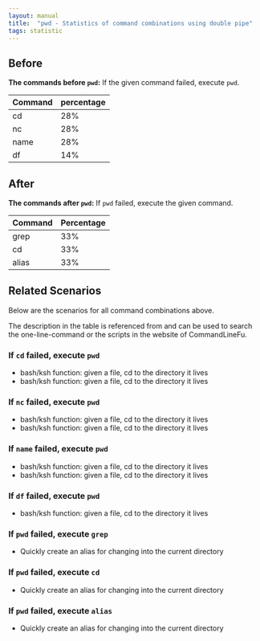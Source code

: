 ```yaml
---
layout: manual
title:  "pwd - Statistics of command combinations using double pipe"
tags: statistic
---
```


## Before

__The commands before `pwd`:__ If the given command failed, execute `pwd`.

| Command | percentage |
|--------|--------|
| cd | 28% |
| nc | 28% |
| name | 28% |
| df | 14% |



## After

__The commands after `pwd`:__ If `pwd` failed, execute the given command.

| Command | Percentage | 
|-------|--------|
| grep | 33% |
| cd | 33% |
| alias | 33% |



## Related Scenarios

Below are the scenarios for all command combinations above.

The description in the table is referenced from and can be used to search the one-line-command or the scripts in the website of CommandLineFu.


### If `cd` failed, execute `pwd`

- bash/ksh function: given a file, cd to the directory it lives
- bash/ksh function: given a file, cd to the directory it lives

            
### If `nc` failed, execute `pwd`

- bash/ksh function: given a file, cd to the directory it lives
- bash/ksh function: given a file, cd to the directory it lives

            
### If `name` failed, execute `pwd`

- bash/ksh function: given a file, cd to the directory it lives
- bash/ksh function: given a file, cd to the directory it lives

            
### If `df` failed, execute `pwd`

- bash/ksh function: given a file, cd to the directory it lives

            


### If `pwd` failed, execute `grep`

- Quickly create an alias for changing into the current directory

            
### If `pwd` failed, execute `cd`

- Quickly create an alias for changing into the current directory

            
### If `pwd` failed, execute `alias`

- Quickly create an alias for changing into the current directory

            
